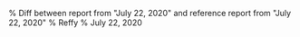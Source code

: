% Diff between report from "July 22, 2020" and reference report from "July 22, 2020"
% Reffy
% July 22, 2020

